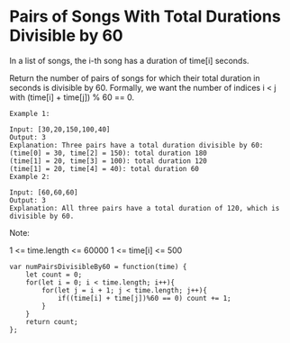 # Pairs of Songs With Total Durations Divisible by 60

In a list of songs, the i-th song has a duration of time[i] seconds.

Return the number of pairs of songs for which their total duration in seconds is divisible by 60.  Formally, we want the number of indices i < j with (time[i] + time[j]) % 60 == 0.

```
Example 1:

Input: [30,20,150,100,40]
Output: 3
Explanation: Three pairs have a total duration divisible by 60:
(time[0] = 30, time[2] = 150): total duration 180
(time[1] = 20, time[3] = 100): total duration 120
(time[1] = 20, time[4] = 40): total duration 60
Example 2:

Input: [60,60,60]
Output: 3
Explanation: All three pairs have a total duration of 120, which is divisible by 60.
```

Note:

1 <= time.length <= 60000
1 <= time[i] <= 500 

```
var numPairsDivisibleBy60 = function(time) {
    let count = 0;
    for(let i = 0; i < time.length; i++){
        for(let j = i + 1; j < time.length; j++){
            if((time[i] + time[j])%60 == 0) count += 1;
        }
    }
    return count;
};
```
